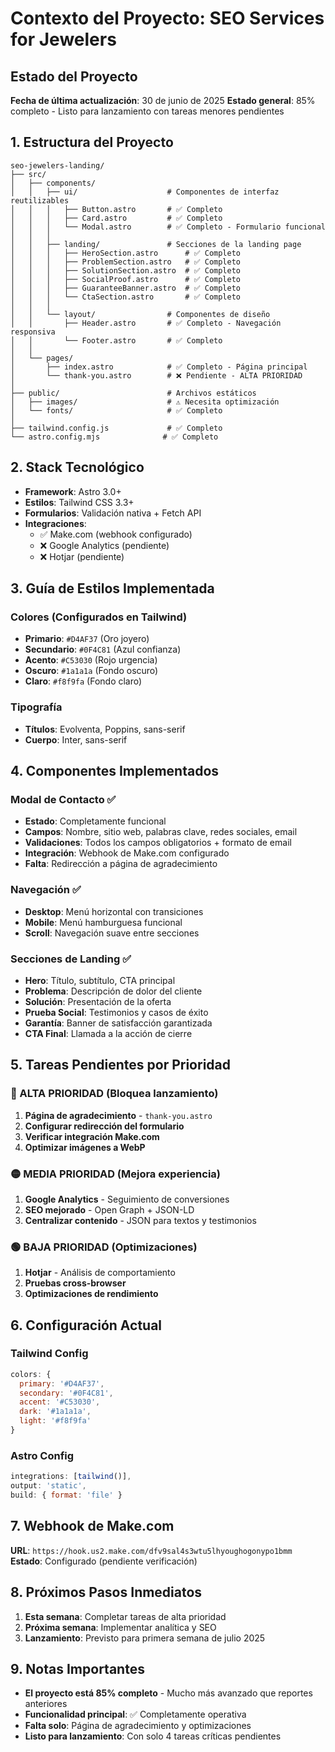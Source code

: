# Contexto del Proyecto: SEO Services for Jewelers

## Estado del Proyecto
**Fecha de última actualización**: 30 de junio de 2025
**Estado general**: 85% completo - Listo para lanzamiento con tareas menores pendientes

## 1. Estructura del Proyecto
```
seo-jewelers-landing/
├── src/
│   ├── components/
│   │   ├── ui/                    # Componentes de interfaz reutilizables
│   │   │   ├── Button.astro       # ✅ Completo
│   │   │   ├── Card.astro         # ✅ Completo
│   │   │   └── Modal.astro        # ✅ Completo - Formulario funcional
│   │   │
│   │   ├── landing/               # Secciones de la landing page
│   │   │   ├── HeroSection.astro      # ✅ Completo
│   │   │   ├── ProblemSection.astro   # ✅ Completo
│   │   │   ├── SolutionSection.astro  # ✅ Completo
│   │   │   ├── SocialProof.astro      # ✅ Completo
│   │   │   ├── GuaranteeBanner.astro  # ✅ Completo
│   │   │   └── CtaSection.astro       # ✅ Completo
│   │   │
│   │   └── layout/                # Componentes de diseño
│   │       ├── Header.astro       # ✅ Completo - Navegación responsiva
│   │       └── Footer.astro       # ✅ Completo
│   │
│   └── pages/
│       ├── index.astro            # ✅ Completo - Página principal
│       └── thank-you.astro        # ❌ Pendiente - ALTA PRIORIDAD
│
├── public/                        # Archivos estáticos
│   ├── images/                    # ⚠️ Necesita optimización
│   └── fonts/                     # ✅ Completo
│
├── tailwind.config.js             # ✅ Completo
└── astro.config.mjs              # ✅ Completo
```

## 2. Stack Tecnológico

- **Framework**: Astro 3.0+
- **Estilos**: Tailwind CSS 3.3+
- **Formularios**: Validación nativa + Fetch API
- **Integraciones**: 
  - ✅ Make.com (webhook configurado)
  - ❌ Google Analytics (pendiente)
  - ❌ Hotjar (pendiente)

## 3. Guía de Estilos Implementada

### Colores (Configurados en Tailwind)
- **Primario**: `#D4AF37` (Oro joyero)
- **Secundario**: `#0F4C81` (Azul confianza)
- **Acento**: `#C53030` (Rojo urgencia)
- **Oscuro**: `#1a1a1a` (Fondo oscuro)
- **Claro**: `#f8f9fa` (Fondo claro)

### Tipografía
- **Títulos**: Evolventa, Poppins, sans-serif
- **Cuerpo**: Inter, sans-serif

## 4. Componentes Implementados

### Modal de Contacto ✅
- **Estado**: Completamente funcional
- **Campos**: Nombre, sitio web, palabras clave, redes sociales, email
- **Validaciones**: Todos los campos obligatorios + formato de email
- **Integración**: Webhook de Make.com configurado
- **Falta**: Redirección a página de agradecimiento

### Navegación ✅
- **Desktop**: Menú horizontal con transiciones
- **Mobile**: Menú hamburguesa funcional
- **Scroll**: Navegación suave entre secciones

### Secciones de Landing ✅
- **Hero**: Título, subtítulo, CTA principal
- **Problema**: Descripción de dolor del cliente
- **Solución**: Presentación de la oferta
- **Prueba Social**: Testimonios y casos de éxito
- **Garantía**: Banner de satisfacción garantizada
- **CTA Final**: Llamada a la acción de cierre

## 5. Tareas Pendientes por Prioridad

### 🚨 ALTA PRIORIDAD (Bloquea lanzamiento)
1. **Página de agradecimiento** - `thank-you.astro`
2. **Configurar redirección del formulario**
3. **Verificar integración Make.com**
4. **Optimizar imágenes a WebP**

### 🟡 MEDIA PRIORIDAD (Mejora experiencia)
1. **Google Analytics** - Seguimiento de conversiones
2. **SEO mejorado** - Open Graph + JSON-LD
3. **Centralizar contenido** - JSON para textos y testimonios

### 🟢 BAJA PRIORIDAD (Optimizaciones)
1. **Hotjar** - Análisis de comportamiento
2. **Pruebas cross-browser**
3. **Optimizaciones de rendimiento**

## 6. Configuración Actual

### Tailwind Config
```javascript
colors: {
  primary: '#D4AF37',
  secondary: '#0F4C81', 
  accent: '#C53030',
  dark: '#1a1a1a',
  light: '#f8f9fa'
}
```

### Astro Config
```javascript
integrations: [tailwind()],
output: 'static',
build: { format: 'file' }
```

## 7. Webhook de Make.com
**URL**: `https://hook.us2.make.com/dfv9sal4s3wtu5lhyoughogonypo1bmm`
**Estado**: Configurado (pendiente verificación)

## 8. Próximos Pasos Inmediatos

1. **Esta semana**: Completar tareas de alta prioridad
2. **Próxima semana**: Implementar analítica y SEO
3. **Lanzamiento**: Previsto para primera semana de julio 2025

## 9. Notas Importantes

- **El proyecto está 85% completo** - Mucho más avanzado que reportes anteriores
- **Funcionalidad principal**: ✅ Completamente operativa
- **Falta solo**: Página de agradecimiento y optimizaciones
- **Listo para lanzamiento**: Con solo 4 tareas críticas pendientes